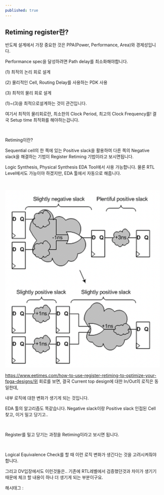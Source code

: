 ```yaml
---
published: true
---
```

## Retiming register란?

반도체 설계에서 가장 중요한 것은 PPA(Power, Performance, Area)와 경제성입니다.

Performance spec을 달성하려면 Path delay를 최소화해야합니다.

(1) 최적의 논리 회로 설계

(2) 물리적인 Cell, Routing Delay를 사용하는 PDK 사용

(3) 최적의 물리 회로 설계

(1)~(3)을 최적으로설계하는 것이 관건입니다.

여기서 최적의 물리회로란, 최소한의 Clock Period, 최고의 Clock Frequency를! 결국 Setup time 최적화를 해야하는겁니다.

​

Retiming이란?

Sequential cell의 한 쪽에 있는 Positive slack을 활용하여 다른 쪽의 Negative slack을 해결하는 기법이 Register Retiming 기법이라고 보시면됩니다.

Logic Synthesis, Physical Synthesis EDA Tool에서 사용 가능합니다. 물론 RTL Level에서도 가능이야 하겠지만, EDA 툴에서 자동으로 해줍니다.

​

![8](/assets/img/223513975129/8.png)

https://www.eetimes.com/how-to-use-register-retiming-to-optimize-your-fpga-designs/위 회로를 보면, 결국 Current top design에 대한 In/Out의 로직은 동일한데,

내부 로직에 대한 변화가 생기게 되는 것입니다.

EDA 툴의 알고리즘도 똑같습니다. Negative slack이랑 Positive slack 인접된 Cell 찾고, 이거 밀고 당기고..

​

Register를 밀고 당기는 과정을 Retiming이라고 보시면 됩니다.

​

Logical Equivalence Check를 할 때 이런 로직 변화가 생긴다는 것을 고려시켜줘야합니다.

그리고 DV입장에서도 이런것들은.. 기존에 RTL레벨에서 검증했던것과 차이가 생기기 때문에 체크 할 내용이 하나 더 생기게 되는 부분이구요.

 해시태그 : 